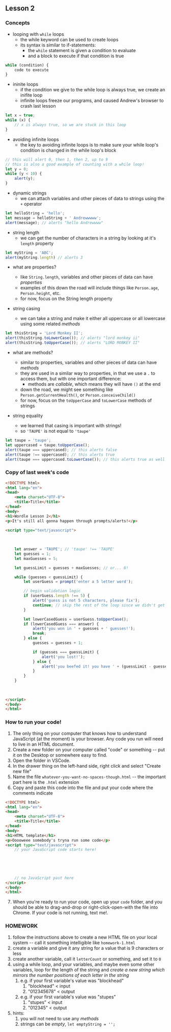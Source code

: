 ## Lesson 2

### Concepts
- looping with `while` loops
  - the while keyword can be used to create loops
  - its syntax is similar to if-statements:
    - the `while` statement is given a condition to evaluate
    - and a block to execute if that condition is true
```javascript
while (condition) {
    code to execute
}
```
- ininite loops
  - if the condition we give to the while loop is always true, we create an inifite loop
  - infinite loops freeze our programs, and caused Andrew's browser to crash last lesson
```javascript
let x = true;
while (x) {
    // x is always true, so we are stuck in this loop
}
```

- avoiding infinite loops
  - the key to avoiding infinite loops is to make sure your while loop's condition is changed in the while loop's block
```javascript
// this will alert 0, then 1, then 2, up to 9
// this is also a good example of counting with a while loop!
let y = 0;
while (y < 10) {
    alert(y);
}
```

- dynamic strings
  - we can attach variables and other pieces of data to strings using the `+` operator
```javascript
let helloString = 'hello';
let message = helloString + ' Andrewwwww';
alert(message); // alerts "hello Andrewwww"
```

- string length
  - we can get the number of characters in a string by looking at it's `length` property
```javascript
let myString = 'ABC';
alert(myString.length) // alerts 3
```

- what are properties?
  - like `String.length`, variables and other pieces of data can have _properties_
  - examples of this down the road will include things like `Person.age`, `Person.height`, etc.
  - for now, focus on the String length property

- string casing
  - we can take a string and make it either all uppercase or all lowercase using some related _methods_
```javascript
let thisString = 'Lord Monkey II';
alert(thisString.toLowerCase()); // alerts "lord monkey ii"
alert(thisString.toUpperCase()); // alerts "LORD MONKEY II"
```

- what are methods?
  - similar to properties, variables and other pieces of data can have _methods_
  - they are used in a similar way to properties, in that we use a `.` to access them, but with one important difference:
    - methods are _callable_, which means they will have `()` at the end
  - down the road, we might see something like `Person.getCurrentHealth()`, or `Person.conceiveChild()`
  - for now, focus on the `toUpperCase` and `toLowerCase` methods of strings

- string equality
  - we learned that casing is important with strings!
  - so `'TAUPE'` is not equal to `'taupe'`
```javascript
let taupe = 'taupe';
let uppercased = taupe.toUpperCase();
alert(taupe === uppercased); // this alerts false
alert(taupe !== uppercased); // this alerts true
alert(taupe === uppercased.toLowerCase()); // this alerts true as well
```

### Copy of last week's code
```html
<!DOCTYPE html>
<html lang="en">
<head>
    <meta charset="UTF-8">
    <title>Title</title>
</head>
<body>
<h1>Wordle Lesson 2</h1>
<p>It's still all gonna happen through prompts/alerts!</p>

<script type="text/javascript">
    
    
    
    let answer = 'TAUPE'; // 'taupe' !== 'TAUPE'
    let guesses = 1;
    let maxGuesses = 5;

    let guessLimit = guesses + maxGuesses; // or... 6!

    while (guesses < guessLimit) {
        let userGuess = prompt('enter a 5 letter word');

        // begin validation logic
        if (userGuess.length !== 5) {
            alert('guess is not 5 characters, please fix');
            continue; // skip the rest of the loop since we didn't get a valid guess
        }

        let lowerCasedGuess = userGuess.toUpperCase();
        if (lowerCasedGuess === answer) {
            alert('you won in ' + guesses + ' guesses!');
            break;
        } else {
            guesses = guesses + 1;

            if (guesses === guessLimit) {
                alert('you lost!');
            } else {
                alert('you beefed it! you have ' + (guessLimit - guesses) + ' guesses remaining');
            }
        }
    }
    
    
    
</script>
</body>
</html>
```

### How to run your code!
1. The only thing on your computer that knows how to understand JavaScript (at the moment) is your browser. Any code you run will need to live in an HTML document.
2. Create a new folder on your computer called "code" or something -- put it on the Desktop or somewhere easy to find.
3. Open the folder in VSCode.
4. In the drawer thing on the left-hand side, right click and select "Create new file"
5. Name the file `whatever-you-want-no-spaces-though.html` -- the important part here is the `.html` extension
6. Copy and paste this code into the file and put your code where the comments indicate
```html
<!DOCTYPE html>
<html lang="en">
<head>
    <meta charset="UTF-8">
    <title>Title</title>
</head>
<body>
<h1>HTML template</h1>
<p>Ooooweee somebody's tryna run some code</p>
<script type="text/javascript">
    // your JavaScript code starts here!

    
    
    
    
    // no JavaScript past here
</script>
</body>
</html>
```
7. When you're ready to run your code, open up your `code` folder, and you should be able to drag-and-drop or right-click-open-with the file into Chrome. If your code is not running, text me!.

### HOMEWORK
1. follow the instructions above to create a new HTML file on your local system -- call it something intelligible like `homework-1.html`
2. create a variable and give it any string for a value that is 9 characters or less
3. create another variable, call it `letterCount` or something, and set it to `0`
4. using a while loop, and your variables, and maybe even some other variables, loop for the length of the string and _create a new string which mirrors the number positions of each letter in the string_
   1. e.g. if your first variable's value was "blockhead"
        1. "blockhead" < input
        2. "012345678" < output
   2. e.g. if your first variable's value was "stupes"
      1. "stupes" < input
      2. "012345" < output
5. hints:
    1. you will not need to use any _methods_
    2. strings can be _empty_, `let emptyString = '';`